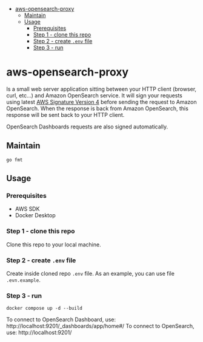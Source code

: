 <!-- TOC -->
* [aws-opensearch-proxy](#aws-opensearch-proxy)
  * [Maintain](#maintain)
  * [Usage](#usage)
    * [Prerequisites](#prerequisites)
    * [Step 1 - clone this repo](#step-1---clone-this-repo)
    * [Step 2 - create `.env` file](#step-2---create-env-file)
    * [Step 3 - run](#step-3---run)
<!-- TOC -->

# aws-opensearch-proxy

Is a small web server application sitting between your HTTP client (browser, curl, etc...) and Amazon OpenSearch service.
It will sign your requests using latest [AWS Signature Version 4](http://docs.aws.amazon.com/general/latest/gr/signature-version-4.html) before sending the request to Amazon OpenSearch.
When the response is back from Amazon OpenSearch, this response will be sent back to your HTTP client.

OpenSearch Dashboards requests are also signed automatically.

## Maintain

```shell
go fmt
```

## Usage

### Prerequisites

* AWS SDK
* Docker Desktop

### Step 1 - clone this repo

Clone this repo to your local machine.

### Step 2 - create `.env` file

Create inside cloned repo `.env` file. As an example, you can use file `.evn.example`.

### Step 3 - run

```shell
docker compose up -d --build
```

To connect to OpenSearch Dashboard, use: http://localhost:9201/_dashboards/app/home#/
To connect to OpenSearch, use: http://localhost:9201/